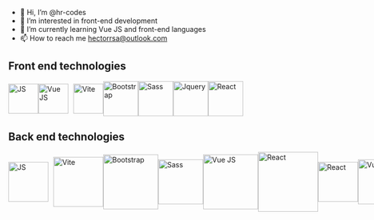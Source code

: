 - 👋 Hi, I’m @hr-codes
- 👀 I’m interested in front-end development
- 🌱 I’m currently learning Vue JS and front-end languages
- 📫 How to reach me hectorrsa@outlook.com

<h2>Front end technologies</h2>

<div style="display: flex; align-items: center;">
  <img 
     src="https://upload.wikimedia.org/wikipedia/commons/thumb/9/99/Unofficial_JavaScript_logo_2.svg/480px-Unofficial_JavaScript_logo_2.svg.png" 
     width="60" 
     title="JS"     
   > 
  <img 
     src="https://vuejs.org/images/logo.png" 
     width="60" 
     title="Vue JS"
   >
  <img 
     src="https://vitejs.dev/logo.svg" 
     width="60" 
     title="Vite"
     style="margin-left: 10px;"
   >
  <img 
     src="https://upload.wikimedia.org/wikipedia/commons/thumb/b/b2/Bootstrap_logo.svg/512px-Bootstrap_logo.svg.png" 
     width="70" 
     title="Bootstrap"
   >
  <img 
     src="https://upload.wikimedia.org/wikipedia/commons/thumb/9/96/Sass_Logo_Color.svg/1280px-Sass_Logo_Color.svg.png" 
     width="70" 
     title="Sass"
   >
  <img 
     src="https://www.joykal.com/wp-content/uploads/2019/09/jquery.png" 
     width="70" 
     title="Jquery"
   >
  <img 
     src="https://upload.wikimedia.org/wikipedia/commons/thumb/a/a7/React-icon.svg/2300px-React-icon.svg.png" 
     width="70" 
     title="React"
   >
</div>


<h2>Back end technologies</h2>

<div style="display: flex; align-items: center;">
  <img 
     src="https://upload.wikimedia.org/wikipedia/commons/thumb/2/27/PHP-logo.svg/2560px-PHP-logo.svg.png" 
     width="80" 
     title="JS"     
   >   
  <img 
     src="https://wallacemaxters.com.br/uploads/lumen.png" 
     width="100" 
     title="Vite"
     style="margin-left: 10px;"
   >
  <img 
     src="https://www.galinhaprogramadora.com.br/wp-content/uploads/2019/05/laravel-logo.png" 
     width="110" 
     title="Bootstrap"
   >
  <img 
     src="https://upload.wikimedia.org/wikipedia/fr/7/73/Cakephp_logo.png" 
     width="90" 
     title="Sass"
   >
  <img 
     src="https://www.vectorlogo.zone/logos/adonisjs/adonisjs-ar21.png" 
     width="110" 
     title="Vue JS"
   >
  <img 
     src="https://expressjs.com/images/express-facebook-share.png" 
     width="120" 
     title="React"
   >
  <img 
     src="https://encrypted-tbn0.gstatic.com/images?q=tbn:ANd9GcS_U3tzLtxZK5NTXGtyAT0SEVDdN42jqZMos_6MsvhWKvqFlPNNsblj2nPeJ0gYiB48ONA&usqp=CAU" 
     width="80" 
     title="React"
   >  
  <img 
     src="https://logospng.org/download/node-js/logo-node-js-1024.png" 
     width="90" 
     title="Vue JS"
   >
</div>

<!---
hr-codes/hr-codes is a ✨ special ✨ repository because its `README.md` (this file) appears on your GitHub profile.
You can click the Preview link to take a look at your changes.
--->

